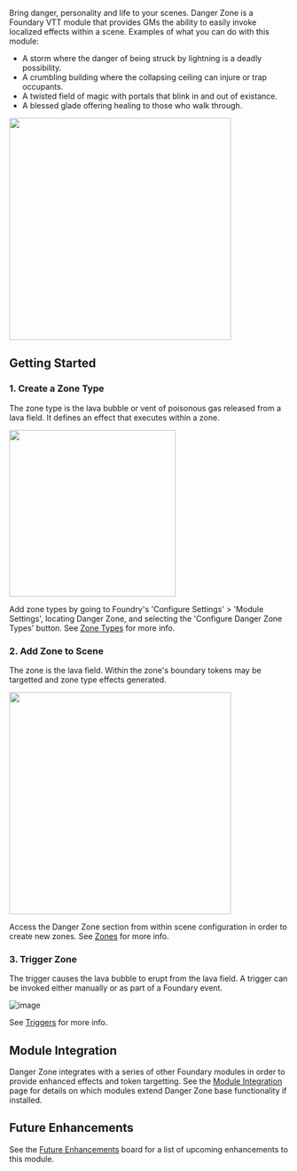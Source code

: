 Bring danger, personality and life to your scenes. Danger Zone is a Foundary VTT module that provides GMs the ability to easily invoke localized effects within a scene. Examples of what you can do with this module:
* A storm where the danger of being struck by lightning is a deadly possibility.
* A crumbling building where the collapsing ceiling can injure or trap occupants.
* A twisted field of magic with portals that blink in and out of existance.
* A blessed glade offering healing to those who walk through.

<img src="https://user-images.githubusercontent.com/22696153/131688065-208aedc4-8c3c-4a3f-acab-bed0f103046e.gif" height="400">


## Getting Started

### 1. Create a Zone Type
The zone type is the lava bubble or vent of poisonous gas released from a lava field. It defines an effect that executes within a zone.

<img src="https://user-images.githubusercontent.com/22696153/131511482-314d13d4-aaeb-4ef6-9ef9-8be9a2c4f8a9.png"  height="300">

Add zone types by going to Foundry's 'Configure Settings' > 'Module Settings', locating Danger Zone, and selecting the 'Configure Danger Zone Types' button. See [Zone Types](../../wiki/Zone-Types) for more info.

### 2. Add Zone to Scene
The zone is the lava field. Within the zone's boundary tokens may be targetted and zone type effects generated. 

<img src="https://user-images.githubusercontent.com/22696153/131511349-1c85213c-46cf-4a2a-87db-345989b10603.png"  height="400">

Access the Danger Zone section from within scene configuration in order to create new zones. See [Zones](../../wiki/Zones) for more info.

### 3. Trigger Zone
The trigger causes the lava bubble to erupt from the lava field. A trigger can be invoked either manually or as part of a Foundary event.

![image](https://user-images.githubusercontent.com/22696153/131510995-6ca6cee0-9a8a-4ff4-ad82-561c76090cdc.png)

See [Triggers](../../wiki/Triggers) for more info.

## Module Integration
Danger Zone integrates with a series of other Foundary modules in order to provide enhanced effects and token targetting. See the [Module Integration](../../wiki/Module-Integration) page for details on which modules extend Danger Zone base functionality if installed.

## Future Enhancements
See the [Future Enhancements](../../projects/1) board for a list of upcoming enhancements to this module.
